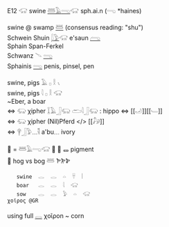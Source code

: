 E12 𓃟 swine [𓆷](𓆷)[𓄿](𓄿)[𓂸](𓂸)𓃟 sph.ai.n (𓂸 *haines)  

swine @ swamp [𓆷](𓆷) (consensus reading: "shu")  
Schwein Shuin [𓆄](𓆄)[𓅱](𓅱)𓃟  e'saun [𓂺](𓂺)  
Sphain Span-Ferkel  
Schwanz 𓄢 [𓂸](𓂸)  
Sphainis [𓂸](𓂸) penis, pinsel, pen  

swine, pigs 𓄿 𓊪 𓎛 𓏯  
swine, pigs 𓇋 𓊪 𓎛 𓃟  
~Eber, a boar  
⇔ 𓃯 χipher 𓆼𓄿𓃀𓃯  𓂧𓇋𓃀𓃯  : hippo   ⇔ [[𓄒]][[𓄑]]  
⇔ 𓃯 χipher  (Nil)Pferd  </> [[𓃗]]  
⇔ 𓋁𓃀𓅱𓈓𓌟  a'bu𓈓  ivory  


🐖 = 𓆷𓄿𓂸𓃟 🐷 🐽 🜽 pigment  
🐖 hog vs bog 𓆷 𐁂𐂊𐂋  

```  
   swine  𓂋  𓂋  𓏏  𓄜  𓏪  
   boar   𓂋  𓂋  𓇋  𓃟  
   sow    𓂋  𓂋  𓅱  𓏏  𓃟  
χοῖρος @GR  
```  
using full [𓂋](𓂋) χοῖροn ~ corn  
